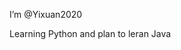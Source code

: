 I’m @Yixuan2020

Learning Python and plan to leran Java


<!---
Yixuan2020/Yixuan2020 is a ✨ special ✨ repository because its `README.md` (this file) appears on your GitHub profile.
You can click the Preview link to take a look at your changes.
--->
